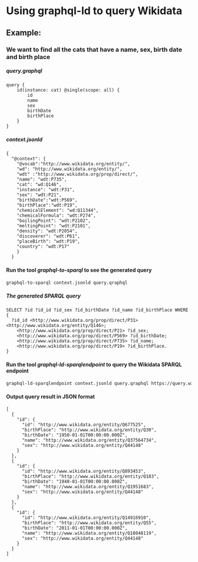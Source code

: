 # Using graphql-ld to query Wikidata
## Example:
### We want to find all the cats that have a name, sex, birth date and birth place
##### query.graphql
    query {
        id(instance: cat) @single(scope: all) {
            id
            name
            sex
            birthDate
            birthPlace
        }
    }
    
##### context.jsonld
    {
      "@context": {
        "@vocab":"http://www.wikidata.org/entity/",
        "wd": "http://www.wikidata.org/entity/",
        "wdt" :"http://www.wikidata.org/prop/direct/",
        "name": "wdt:P735",
        "cat": "wd:Q146",
        "instance": "wdt:P31",
        "sex": "wdt:P21",
        "birthDate":"wdt:P569",
        "birthPlace":"wdt:P19",
        "chemicalElement": "wd:Q11344",
        "chemicalFormula": "wdt:P274",
        "boilingPoint": "wdt:P2102",
        "meltingPoint": "wdt:P2101",
        "density": "wdt:P2054",
        "discoverer": "wdt:P61",
        "placeBirth": "wdt:P19",
        "country": "wdt:P17"
        }
      }
      
#### Run the tool ***graphql-to-sparql*** to see the generated query
```sh
graphql-to-sparql context.jsonld query.qraphql
```
##### The generated SPARQL query
    SELECT ?id ?id_id ?id_sex ?id_birthDate ?id_name ?id_birthPlace WHERE {
      ?id_id <http://www.wikidata.org/prop/direct/P31> <http://www.wikidata.org/entity/Q146>;
        <http://www.wikidata.org/prop/direct/P21> ?id_sex;
        <http://www.wikidata.org/prop/direct/P569> ?id_birthDate;
        <http://www.wikidata.org/prop/direct/P735> ?id_name;
        <http://www.wikidata.org/prop/direct/P19> ?id_birthPlace.
    }
    

#### Run the tool ***graphql-ld-sparqlendpoint*** to query the Wikidata SPARQL endpoint
```sh
graphql-ld-sparqlendpoint context.jsonld query.qraphql https://query.wikidata.org/sparql
```
#### Output query result in JSON format
    [
      {
        "id": {
          "id": "http://www.wikidata.org/entity/Q677525",
          "birthPlace": "http://www.wikidata.org/entity/Q30",
          "birthDate": "1950-01-01T00:00:00.000Z",
          "name": "http://www.wikidata.org/entity/Q37564734",
          "sex": "http://www.wikidata.org/entity/Q44148"
        }
      },
      {
        "id": {
          "id": "http://www.wikidata.org/entity/Q893453",
          "birthPlace": "http://www.wikidata.org/entity/Q183",
          "birthDate": "1940-01-01T00:00:00.000Z",
          "name": "http://www.wikidata.org/entity/Q1951683",
          "sex": "http://www.wikidata.org/entity/Q44148"
        }
      },
      {
        "id": {
          "id": "http://www.wikidata.org/entity/Q14916910",
          "birthPlace": "http://www.wikidata.org/entity/Q55",
          "birthDate": "2011-01-01T00:00:00.000Z",
          "name": "http://www.wikidata.org/entity/Q18048119",
          "sex": "http://www.wikidata.org/entity/Q44148"
        }
      }
    ]
